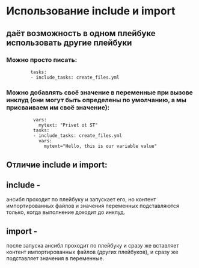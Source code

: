 # Использование include и import
## даёт возможность в одном плейбуке использовать другие плейбуки

### Можно просто писать: 
             tasks:
             - include_tasks: create_files.yml 

             
### Можно добавлять своё значение  в переменные при вызове инклуд (они могут быть определены по умолчанию, а мы присваиваем им своё значение):
              vars:
                mytext: "Privet ot ST"
              tasks:
              - include_tasks: create_files.yml 
                vars:
                  mytext="Hello, this is our variable value"
  
  
## Отличие include и import:
## include - 
ансибл проходит по плейбуку и запускает его, но контент импортированных файлов и значения переменных 
подставляются только, когда выполнение доходит до инклуд.

## import - 
после запуска ансибл проходит по плейбуку и сразу же вставляет контент импортированных файлов (других плейбуков),
и сразу же подставляет значения в переменные.


  
